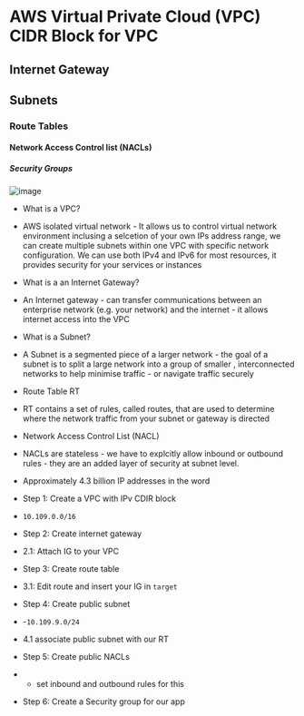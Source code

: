 # AWS Virtual Private Cloud (VPC) CIDR Block for VPC
## Internet Gateway
## Subnets
### Route Tables
#### Network Access Control list (NACLs)
##### Security Groups

![image](https://user-images.githubusercontent.com/88186084/132206837-00a308d2-ee2d-4daf-ad77-8aa525a09b4a.png)

- What is a VPC?
- AWS isolated virtual network - It allows us to control virtual network environment inclusing a selcetion of your own IPs address range, we can create multiple subnets within one VPC with specific network configuration. We can use both IPv4 and IPv6 for most resources, it provides security for your services or instances

- What is a an Internet Gateway?
- An Internet gateway - can transfer communications between an enterprise network (e.g. your network) and the internet - it allows internet access into the VPC

- What is a Subnet?
- A Subnet is a segmented piece of a larger network - the goal of a subnet is to split a large network into a group of smaller , interconnected networks to help minimise traffic - or navigate traffic securely

- Route Table RT
- RT contains a set of rules, called routes, that are used to determine where the network traffic from your subnet or gateway is directed

- Network Access Control List (NACL)
-  NACLs are stateless - we have to explcitly allow inbound or outbound rules - they are an added layer of security at subnet level.

- Approximately 4.3 billion IP addresses in the word

- Step 1: Create a VPC with IPv CDIR block 
- `10.109.0.0/16`

- Step 2: Create internet gateway
- 2.1: Attach IG to your VPC

- Step 3: Create route table
- 3.1: Edit route and insert your IG in `target`

- Step 4: Create public subnet
- -`10.109.9.0/24`
- 4.1 associate public subnet with our RT

- Step 5: Create public NACLs
- - set inbound and outbound rules for this

- Step 6: Create a Security group for our app







